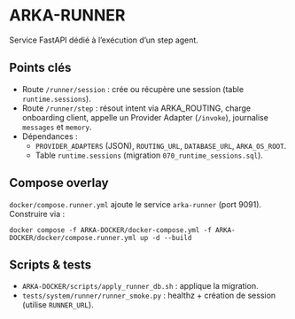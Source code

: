 # ARKA-RUNNER

Service FastAPI dédié à l’exécution d’un step agent.

## Points clés
- Route `/runner/session` : crée ou récupère une session (table `runtime.sessions`).
- Route `/runner/step` : résout intent via ARKA_ROUTING, charge onboarding client, appelle un Provider Adapter (`/invoke`), journalise `messages` et `memory`.
- Dépendances :
  - `PROVIDER_ADAPTERS` (JSON), `ROUTING_URL`, `DATABASE_URL`, `ARKA_OS_ROOT`.
  - Table `runtime.sessions` (migration `070_runtime_sessions.sql`).

## Compose overlay
`docker/compose.runner.yml` ajoute le service `arka-runner` (port 9091). Construire via :
```
docker compose -f ARKA-DOCKER/docker-compose.yml -f ARKA-DOCKER/docker/compose.runner.yml up -d --build
```

## Scripts & tests
- `ARKA-DOCKER/scripts/apply_runner_db.sh` : applique la migration.
- `tests/system/runner/runner_smoke.py` : healthz + création de session (utilise `RUNNER_URL`).
